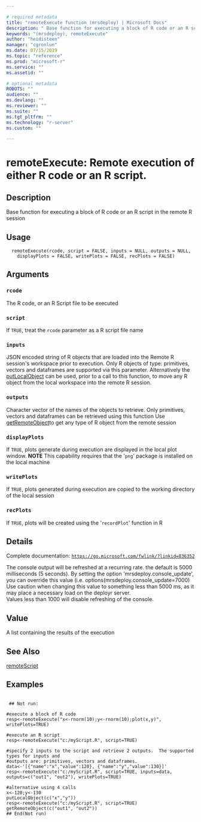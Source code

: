 ```yaml
--- 

# required metadata 
title: "remoteExecute function (mrsdeploy) | Microsoft Docs" 
description: " Base function for executing a block of R code or an R script in the remote R session " 
keywords: "(mrsdeploy), remoteExecute" 
author: "heidisteen" 
manager: "cgronlun" 
ms.date: 07/15/2019
ms.topic: "reference" 
ms.prod: "microsoft-r" 
ms.service: "" 
ms.assetid: "" 

# optional metadata 
ROBOTS: "" 
audience: "" 
ms.devlang: "" 
ms.reviewer: "" 
ms.suite: "" 
ms.tgt_pltfrm: "" 
ms.technology: "r-server" 
ms.custom: "" 

--- 
```





 # remoteExecute: Remote execution of either R code or an R script. 
 ## Description

Base function for executing a block of R code or an R script in the remote R session


 ## Usage

```   
  remoteExecute(rcode, script = FALSE, inputs = NULL, outputs = NULL,
    displayPlots = FALSE, writePlots = FALSE, recPlots = FALSE)

```

 ## Arguments



 ### `rcode`
 The R code, or an R Script file to be executed 



 ### `script`
 If `TRUE`, treat the `rcode` parameter as a R script file name 



 ### `inputs`
 JSON encoded string of R objects that are loaded into the Remote R session's workspace prior to execution.  Only R objects of type: primitives, vectors and dataframes are supported via this parameter.  Alternatively the [putLocalObject](putLocalObject.md) can be used, prior to a call to this function, to move any R object from the local workspace into the  remote R session. 



 ### `outputs`
 Character vector of the names of the objects to retrieve.  Only primitives, vectors and dataframes can be retrieved using this function  Use [getRemoteObject](getRemoteObject.md)to get any type of R object from the remote session 



 ### `displayPlots`
 If `TRUE`, plots generate during execution are displayed in the local plot window. **NOTE** This capability requires that the '`png`' package is installed on the local machine 



 ### `writePlots`
 If `TRUE`, plots generated during execution are copied to the working directory of the local session 



 ### `recPlots`
 If `TRUE`, plots will be created using the '`recordPlot`' function in R 



 ## Details

Complete documentation: [`https://go.microsoft.com/fwlink/?linkid=836352`](https://go.microsoft.com/fwlink/?linkid=836352)


The console output will be refreshed at a recurring rate. the default is 5000 milliseconds (5 seconds). 
By setting the option 'mrsdeploy.console_update', you can override this value (i.e. options(mrsdeploy.console_update=7000)
Use caution when changing this value to something less than 5000 ms, as it may place a necessary load on the deployr server.  
Values less than 1000 will disable refreshing of the console.


 ## Value

A list containing the results of the execution

 ## See Also

[remoteScript](remoteScript.md)

 ## Examples

 ```

  ## Not run:

#execute a block of R code
resp<-remoteExecute("x<-rnorm(10);y<-rnorm(10);plot(x,y)", writePlots=TRUE)

#execute an R script
resp<-remoteExecute("c:/myScript.R", script=TRUE)

#specify 2 inputs to the script and retrieve 2 outputs.  The supported types for inputs and 
#outputs are: primitives, vectors and dataframes.
data<-'[{"name":"x","value":120}, {"name":"y","value":130}]'
resp<-remoteExecute("c:/myScript.R", script=TRUE, inputs=data, outputs=c("out1", "out2"), writePlots=TRUE)

#alternative using 4 calls
x<-120;y<-130
putLocalObject(c("x","y"))
resp<-remoteExecute("c:/myScript.R", script=TRUE)
getRemoteObject(c("out1", "out2"))
 ## End(Not run) 
```

